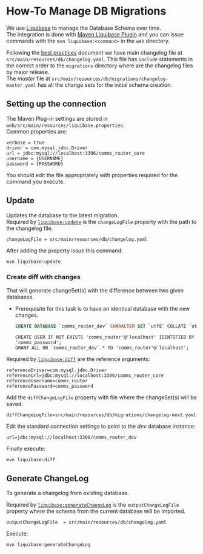 # How-To Manage DB Migrations

We use [Liquibase] to manage the Database Schema over time.  
The integration is done with [Maven Liquibase Plugin] and you can issue commands with 
the `mvn liquibase:<command>` in the `web` directory.  

Following the [best practices] document we have main changelog file at `src/main/resources/db/changelog.yaml`. 
This file has `include` statements in the correct order to the `migrations` directory where are the changelog files by major release.  
The _master_ file at `src/main/resources/db/migrations/changelog-master.yaml` has all the change sets for the initial schema creation. 


## Setting up the connection

The Maven Plug-in settings are stored in `web/src/main/resources/liquibase.properties`.  
Common properties are:

```properties
verbose = true
driver = com.mysql.jdbc.Driver
url = jdbc:mysql://localhost:3306/comms_router_core
username = {USERNAME}
password = {PASSWORD}
```
You should edit the file appropriately with properties required for the command you execute.

## Update

Updates the database to the latest migration.  
Required by [`liquibase:update`][liquibase:update] is the `changeLogFile` property with the path to the changelog file.

```properties
changeLogFile = src/main/resources/db/changelog.yaml
```

After adding the property issue this command:

```bash
mvn liquibase:update
```

### Create diff with changes

That will generate changeSet(s) with the difference between two given databases.

* Prerequisite for this task is to have an identical database with the new changes.

    ```sql
    CREATE DATABASE `comms_router_dev` CHARACTER SET `utf8` COLLATE `utf8_general_ci`;
    ```
    
    ```mysql
    CREATE USER IF NOT EXISTS 'comms_router'@'localhost' IDENTIFIED BY 'comms_password';
    GRANT ALL ON `comms_router_dev`.* TO 'comms_router'@'localhost';
    ```

Required by [`liquibase:diff`][liquibase:diff] are the reference arguments:

```properties
referenceDriver=com.mysql.jdbc.Driver
referenceUrl=jdbc:mysql://localhost:3306/comms_router_core
referenceUsername=comms_router
referencePassword=comms_password
```

Add the `diffChangeLogFile` property with file where the changeSet(s) will be saved:

```properties
diffChangeLogFile=src/main/resources/db/migrations/changelog-next.yaml
```

Edit the standard connection settings to point to the _dev_ database instance:

```properties
url=jdbc:mysql://localhost:3306/comms_router_dev
```

Finally execute:

```bash
mvn liquibase:diff
```

## Generate ChangeLog

To generate a changelog from existing database.

Required by [`liquibase:generateChangeLog`][liquibase:generateChangeLog] is the `outputChangeLogFile` property where 
the schema from the current database will be imported.

```properties
outputChangeLogFile	 = src/main/resources/db/changelog.yaml
```

Execute:

```bash
mvn liquibase:generateChangeLog
```



[Liquibase]: 
http://www.liquibase.org 
"Liquibase"

[Maven Liquibase Plugin]: 
http://www.liquibase.org/documentation/maven/ 
"Maven Liquibase Plugin"

[best practices]:
http://www.liquibase.org/bestpractices.html
"Best practices"

[liquibase:update]: 
http://www.liquibase.org/documentation/maven/maven_update.html 
"Maven update"

[liquibase:diff]:
http://www.liquibase.org/documentation/maven/maven_diff.html
"Maven diff"

[liquibase:generateChangeLog]: 
http://www.liquibase.org/documentation/maven/maven_generateChangeLog.html 
"Maven generateChangeLog"

